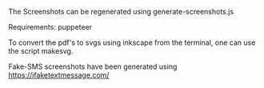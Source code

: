The Screenshots can be regenerated using generate-screenshots.js

Requirements: puppeteer

To convert the pdf's to svgs using inkscape from the terminal, one can use the
script makesvg.

Fake-SMS screenshots have been generated using https://ifaketextmessage.com/

